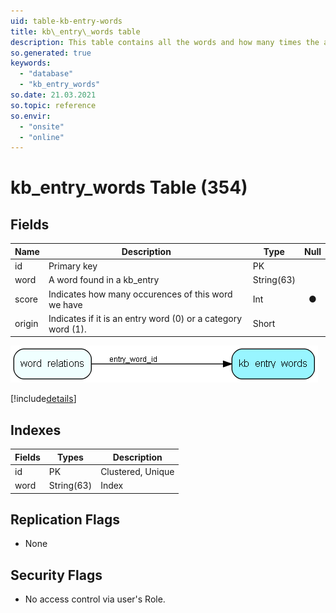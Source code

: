 ```yaml
---
uid: table-kb-entry-words
title: kb\_entry\_words table
description: This table contains all the words and how many times the are refered                  to in the FAQ entires
so.generated: true
keywords:
  - "database"
  - "kb_entry_words"
so.date: 21.03.2021
so.topic: reference
so.envir:
  - "onsite"
  - "online"
---
```


# kb\_entry\_words Table (354)

## Fields

| Name | Description | Type | Null |
|------|-------------|------|:----:|
|id|Primary key|PK| |
|word|A word found in a kb_entry|String(63)| |
|score|Indicates how many occurences of this word we have|Int|&#x25CF;|
|origin|Indicates if it is an entry word (0) or a category word (1).|Short| |


![kb_entry_words table relationship diagram](./media/kb_entry_words.png)

[!include[details](./includes/kb-entry-words.md)]

## Indexes

| Fields | Types | Description |
|--------|-------|-------------|
|id |PK |Clustered, Unique |
|word |String(63) |Index |

## Replication Flags

* None

## Security Flags

* No access control via user's Role.

